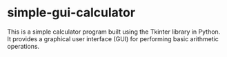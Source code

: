 # simple-gui-calculator
This is a simple calculator program built using the Tkinter library in Python. It provides a graphical user interface (GUI) for performing basic arithmetic operations. 
